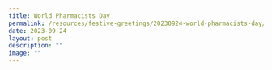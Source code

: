 ```yaml
---
title: World Pharmacists Day
permalink: /resources/festive-greetings/20230924-world-pharmacists-day/
date: 2023-09-24
layout: post
description: ""
image: ""
---
```

